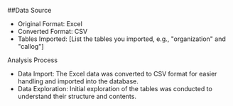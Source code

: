 ##Data Source
* Original Format: Excel
* Converted Format: CSV
* Tables Imported: [List the tables you imported, e.g., "organization" and "callog"]


Analysis Process

* Data Import: The Excel data was converted to CSV format for easier handling and imported into the database.
* Data Exploration: Initial exploration of the tables was conducted to understand their structure and contents.
  

